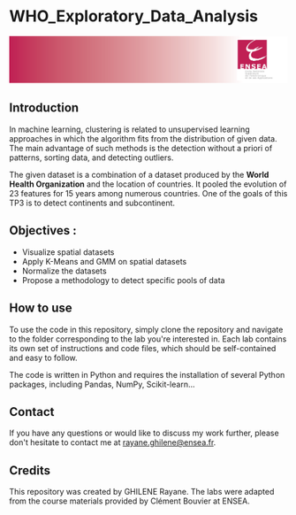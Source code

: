 # WHO_Exploratory_Data_Analysis

![My Project](https://github.com/rayaneghilene/ENSEA_AI_Labs/blob/283948d09f73231c4cfba91becbe4bb01973b4f4/Ensea_linkedin_banner10.png)
## Introduction

In machine learning, clustering is related to unsupervised learning approaches in which the algorithm fits from the distribution of given data. The main advantage of such methods is the detection
without a priori of patterns, sorting data, and detecting outliers.

The given dataset is a combination of a dataset produced by the **World Health Organization** and the
location of countries. It pooled the evolution of 23 features for 15 years among numerous countries.
One of the goals of this TP3 is to detect continents and subcontinent.

## Objectives :

- Visualize spatial datasets
- Apply K-Means and GMM on spatial datasets
- Normalize the datasets
- Propose a methodology to detect specific pools of data



## How to use
To use the code in this repository, simply clone the repository and navigate to the folder corresponding to the lab you're interested in. Each lab contains its own set of instructions and code files, which should be self-contained and easy to follow.

The code is written in Python and requires the installation of several Python packages, including Pandas, NumPy, Scikit-learn...

## Contact
If you have any questions or would like to discuss my work further, please don't hesitate to contact me at rayane.ghilene@ensea.fr.

## Credits
This repository was created by GHILENE Rayane. The labs were adapted from the course materials provided by Clément Bouvier at ENSEA.
